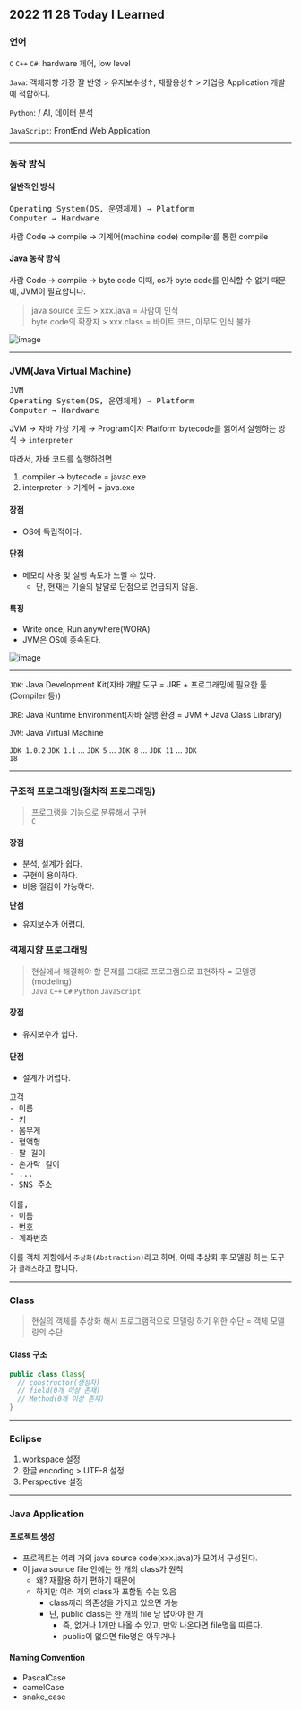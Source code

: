 ## 2022 11 28 Today I Learned

### 언어

<code>C</code> <code>C++</code> <code>C#</code>: hardware 제어, low level

<code>Java</code>: 객체지향 가장 잘 반영 > 유지보수성↑, 재활용성↑ > 기업용 Application 개발에 적합하다.

<code>Python</code>: / AI, 데이터 분석

<code>JavaScript</code>: FrontEnd Web Application

---

### 동작 방식

#### 일반적인 방식

<pre>
Operating System(OS, 운영체제) → Platform
Computer → Hardware
</pre>

사람 Code → compile  → 기계어(machine code)
compiler를 통한 compile

#### Java 동작 방식

사람 Code → compile  → byte code
이때, os가 byte code를 인식할 수 없기 때문에, JVM이 필요합니다.

> java source 코드 > xxx.java = 사람이 인식<br>
> byte code의 확장자 > xxx.class = 바이트 코드, 아무도 인식 불가 

![image](https://user-images.githubusercontent.com/85447054/204756634-431b8947-0d48-49d4-870e-acacf5d56983.png)

---

### JVM(Java Virtual Machine)

<pre>
JVM
Operating System(OS, 운영체제) → Platform
Computer → Hardware
</pre>

JVM → 자바 가상 기계 → Program이자 Platform
bytecode를 읽어서 실행하는 방식 → <code>interpreter</code>

따라서, 자바 코드를 실행하려면
1. compiler → bytecode = javac.exe
2. interpreter → 기계어 = java.exe

#### 장점
- OS에 독립적이다.

#### 단점
- 메모리 사용 및 실행 속도가 느릴 수 있다.
  - 단, 현재는 기술의 발달로 단점으로 언급되지 않음.

#### 특징
- Write once, Run anywhere(WORA)
- JVM은 OS에 종속된다.

![image](https://user-images.githubusercontent.com/85447054/204756942-0b8f7d9b-58ed-4231-89cf-76ee3e02d9eb.png)

---

<code>JDK</code>: Java Development Kit(자바 개발 도구 = JRE + 프로그래밍에 필요한 툴(Compiler 등))

<code>JRE</code>: Java Runtime Environment(자바 실행 환경 = JVM + Java Class Library)

<code>JVM</code>: Java Virtual Machine

<code>JDK 1.0.2</code> <code>JDK 1.1</code> ... <code>JDK 5</code> ... <code>JDK 8</code> ... <code>JDK 11</code> ... <code>JDK 18</code>

---

### 구조적 프로그래밍(절차적 프로그래밍)


> 프로그램을 기능으로 분류해서 구현<br> <code>C</code>

#### 장점 
- 분석, 설계가 쉽다.
- 구현이 용이하다.
- 비용 절감이 가능하다.

**단점**
- 유지보수가 어렵다.

### 객체지향 프로그래밍

> 현실에서 해결해야 할 문제를 그대로 프로그램으로 표현하자 = 모델링(modeling)<br>
> <code>Java</code> <code>C++</code> <code>C#</code> <code>Python</code> <code>JavaScript</code>

#### 장점 
- 유지보수가 쉽다.

#### 단점
- 설계가 어렵다.

<pre>
고객
- 이름
- 키
- 몸무게
- 혈액형
- 팔 길이
- 손가락 길이
- ...
- SNS 주소

이를,
- 이름
- 번호
- 계좌번호
</pre>

이를 객체 지향에서 <code>추상화(Abstraction)</code>라고 하며, 이때 추상화 후 모델링 하는 도구가 <code>클래스</code>라고 합니다.

---

### Class 
> 현실의 객체를 추상화 해서 프로그램적으로 모델링 하기 위한 수단 = 객체 모델링의 수단

#### Class 구조
```java
public class Class{
  // constructor(생성자)
  // field(0개 이상 존재)
  // Method(0개 이상 존재)
}
```

---

### Eclipse

1. workspace 설정
2. 한글 encoding > UTF-8 설정
3. Perspective 설정

---

### Java Application

#### 프로젝트 생성
- 프로젝트는 여러 개의 java source code(xxx.java)가 모여서 구성된다.
- 이 java source file 안에는 한 개의 class가 원칙
  - 왜? 재활용 하기 편하기 때문에
  - 하지만 여러 개의 class가 포함될 수는 있음
    - class끼리 의존성을 가지고 있으면 가능
    - 단, public class는 한 개의 file 당 많아야 한 개
      - 즉, 없거나 1개만 나올 수 있고, 만약 나온다면 file명을 따른다.
      - public이 없으면 file명은 아무거나

#### Naming Convention
- PascalCase
- camelCase
- snake_case
